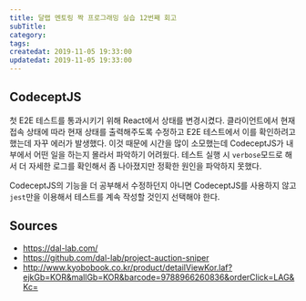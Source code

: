 ```yaml
---
title: 달랩 멘토링 짝 프로그래밍 실습 12번째 회고
subTitle:
category: 
tags: 
createdat: 2019-11-05 19:33:00
updatedat: 2019-11-05 19:33:00
---
```


## CodeceptJS

첫 E2E 테스트를 통과시키기 위해 React에서 상태를 변경시켰다. 클라이언트에서 현재 접속 상태에 따라 현재 상태를 출력해주도록 수정하고 E2E 테스트에서 이를 확인하려고 했는데 자꾸 에러가 발생했다. 이것 때문에 시간을 많이 소모했는데 CodeceptJS가 내부에서 어떤 일을 하는지 몰라서 파악하기 어려웠다. 테스트 실행 시 `verbose`모드로 해서 더 자세한 로그를 확인해서 좀 나아졌지만 정확한 원인을 파악하지 못했다.  

CodeceptJS의 기능을 더 공부해서 수정하던지 아니면 CodeceptJS를 사용하지 않고 `jest`만을 이용해서 테스트를 계속 작성할 것인지 선택해야 한다.

## Sources

* <https://dal-lab.com/>
* <https://github.com/dal-lab/project-auction-sniper>
* <http://www.kyobobook.co.kr/product/detailViewKor.laf?ejkGb=KOR&mallGb=KOR&barcode=9788966260836&orderClick=LAG&Kc=>
